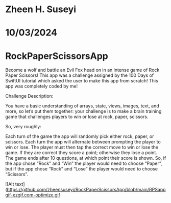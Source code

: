 # Zheen H. Suseyi
# 10/03/2024
# RockPaperScissorsApp


Become a wolf and battle an Evil Fox head on in an intense game of Rock Paper Scissors! This app was a challenge assigned by the 100 Days of SwiftUI tutorial which asked the user to make this app from scratch! This app was completely coded by me!

Challenge Description: 

You have a basic understanding of arrays, state, views, images, text, and more, so let’s put them together: your challenge is to make a brain training game that challenges players to win or lose at rock, paper, scissors.

So, very roughly:

Each turn of the game the app will randomly pick either rock, paper, or scissors.
Each turn the app will alternate between prompting the player to win or lose.
The player must then tap the correct move to win or lose the game.
If they are correct they score a point; otherwise they lose a point.
The game ends after 10 questions, at which point their score is shown.
So, if the app chose “Rock” and “Win” the player would need to choose “Paper”, but if the app chose “Rock” and “Lose” the player would need to choose “Scissors”.


![Alt text](https://github.com/zheensuseyi/RockPaperScissorsApp/blob/main/RPSappgif-ezgif.com-optimize.gif

